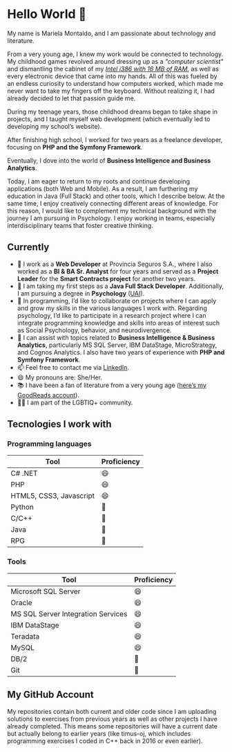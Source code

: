 # Hello World 👋 
My name is Mariela Montaldo, and I am passionate about technology and literature.

From a very young age, I knew my work would be connected to technology. My childhood games revolved around dressing up as a <i>"computer scientist"</i> and dismantling the cabinet of my <i>[Intel i386 with 16 MB of RAM](https://en.wikipedia.org/wiki/I386)</i>, as well as every electronic device that came into my hands. All of this was fueled by an endless curiosity to understand how computers worked, which made me never want to take my fingers off the keyboard. Without realizing it, I had already decided to let that passion guide me.

During my teenage years, those childhood dreams began to take shape in projects, and I taught myself web development (which eventually led to developing my school’s website).

After finishing high school, I worked for two years as a freelance developer, focusing on <b>PHP and the Symfony Framework</b>.

Eventually, I dove into the world of <b>Business Intelligence and Business Analytics</b>.

Today, I am eager to return to my roots and continue developing applications (both Web and Mobile). As a result, I am furthering my education in Java (Full Stack) and other tools, which I describe below. At the same time, I enjoy creatively connecting different areas of knowledge. For this reason, I would like to complement my technical background with the journey I am pursuing in Psychology. I enjoy working in teams, especially interdisciplinary teams that foster creative thinking.

## Currently

- 🔭 I work as a <b>Web Developer</b> at Provincia Seguros S.A., where I also worked as a <b>BI & BA Sr. Analyst</b> for four years and served as a <b>Project Leader</b> for the <b>Smart Contracts project</b> for another two years.
- 🌱 I am taking my first steps as a <b>Java Full Stack Developer</b>. Additionally, I am pursuing a degree in <b>Psychology</b> ([UAI](https://uai.edu.ar/facultades/psicolog%C3%ADa-y-relaciones-humanas/licenciatura-en-psicolog%C3%ADa/)).
- 👯 In programming, I’d like to collaborate on projects where I can apply and grow my skills in the various languages I work with. Regarding psychology, I’d like to participate in a research project where I can integrate programming knowledge and skills into areas of interest such as Social Psychology, behavior, and neurodivergence.
- 💬 I can assist with topics related to <b>Business Intelligence & Business Analytics</b>, particularly MS SQL Server, IBM DataStage, MicroStrategy, and Cognos Analytics. I also have two years of experience with <b>PHP and Symfony Framework</b>.
- 📫 Feel free to contact me via [LinkedIn](https://www.linkedin.com/in/mmontaldo/).
- 😄 My pronouns are: She/Her.
- :books: I have been a fan of literature from a very young age ([here’s my GoodReads account](https://www.goodreads.com/user/show/76202148-mariela)).
- :rainbow_flag: I am part of the LGBTIQ+ community.

## Tecnologies I work with

### Programming languages
| Tool  | Proficiency |
| ------------- | ------------- |
| C# .NET  | :smile:  |
| PHP  | :smile: |
| HTML5, CSS3, Javascript  | :smile:  |
| Python  | :slightly_smiling_face:  |
| C/C++  | :slightly_smiling_face:  |
| Java  | :slightly_smiling_face:  |
| RPG  | :slightly_smiling_face: |

### Tools
| Tool  | Proficiency |
| ------------- | ------------- |
| Microsoft SQL Server  | :smile:  |
| Oracle  | :smile: |
| MS SQL Server Integration Services  | :smile: |
| IBM DataStage  | :smile: |
| Teradata  | :smile:  |
| MySQL  | :smile:  |
| DB/2  | :slightly_smiling_face:  |
| Git  | :slightly_smiling_face:  |

## My GitHub Account
My repositories contain both current and older code since I am uploading solutions to exercises from previous years as well as other projects I have already completed. This means some repositories will have a current date but actually belong to earlier years (like timus-oj, which includes programming exercises I coded in C++ back in 2016 or even earlier).
